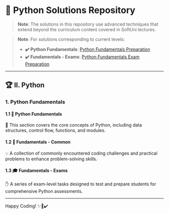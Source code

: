 # 🐍 Python Solutions Repository

> **Note**: The solutions in this repository use advanced techniques that extend beyond the curriculum content covered in SoftUni lectures.

> **Note**: For solutions corresponding to current levels:
> - **✔️ Python Fundamentals**: [Python Fundamentals Preparation](https://github.com/SimeonChifligarov/SoftUni_Judge_Python_Problems/tree/main/Python_Fundamentals_Course)
> - **✔️ Fundamentals - Exams**: [Python Fundamentals Exam Preparation](https://github.com/SimeonChifligarov/SoftUni_Judge_Python_Problems/tree/main/Python_Fundamentals_Course/00_Python_Fundamentals_Exam_Preps)

---

## 🏆 II. Python

### 1. Python Fundamentals

#### 1.1 📘 Python Fundamentals
👋 This section covers the core concepts of Python, including data structures, control flow, functions, and modules.

#### 1.2 🧹 Fundamentals - Common
💡 A collection of commonly encountered coding challenges and practical problems to enhance problem-solving skills.

#### 1.3 🎓 Fundamentals - Exams
✋ A series of exam-level tasks designed to test and prepare students for comprehensive Python assessments.

---

Happy Coding! ✨🚀✔️
